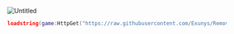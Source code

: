 ![Untitled](https://github.com/user-attachments/assets/0cfabe79-e383-4c50-9850-ad25eb8c315b)

```lua
loadstring(game:HttpGet("https://raw.githubusercontent.com/Exunys/Remove-Surface-Textures-and-Effects/main/Main.lua"))()
```
